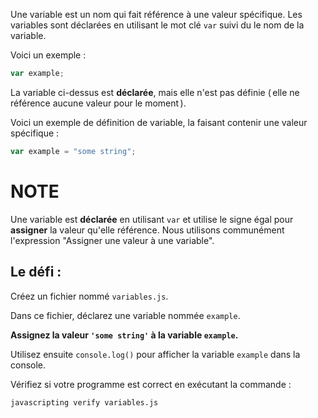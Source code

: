Une variable est un nom qui fait référence à une valeur spécifique. Les variables sont déclarées en utilisant le mot clé `var` suivi du le nom de la variable.

Voici un exemple :

```js
var example;
```

La variable ci-dessus est **déclarée**, mais elle n'est pas définie ( elle ne référence aucune valeur pour le moment ).

Voici un exemple de définition de variable, la faisant contenir une valeur spécifique :

```js
var example = "some string";
```

# NOTE

Une variable est **déclarée** en utilisant `var` et utilise le signe égal pour **assigner** la valeur qu'elle référence. Nous utilisons communément l'expression "Assigner une valeur à une variable".

## Le défi :

Créez un fichier nommé `variables.js`.

Dans ce fichier, déclarez une variable nommée `example`.

**Assignez la valeur `'some string'` à la variable `example`.**

Utilisez ensuite `console.log()` pour afficher la variable `example` dans la console.

Vérifiez si votre programme est correct en exécutant la commande :

`javascripting verify variables.js`
